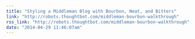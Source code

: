 ```yaml
---
title: "Styling a Middleman Blog with Bourbon, Neat, and Bitters"
link: "http://robots.thoughtbot.com/middleman-bourbon-walkthrough"
rss_link: "http://robots.thoughtbot.com/middleman-bourbon-walkthrough"
date: "2014-04-29 11:46:07am"
---
```


